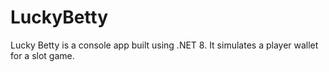# LuckyBetty
Lucky Betty is a console app built using .NET 8. It simulates a player wallet for a slot game.
